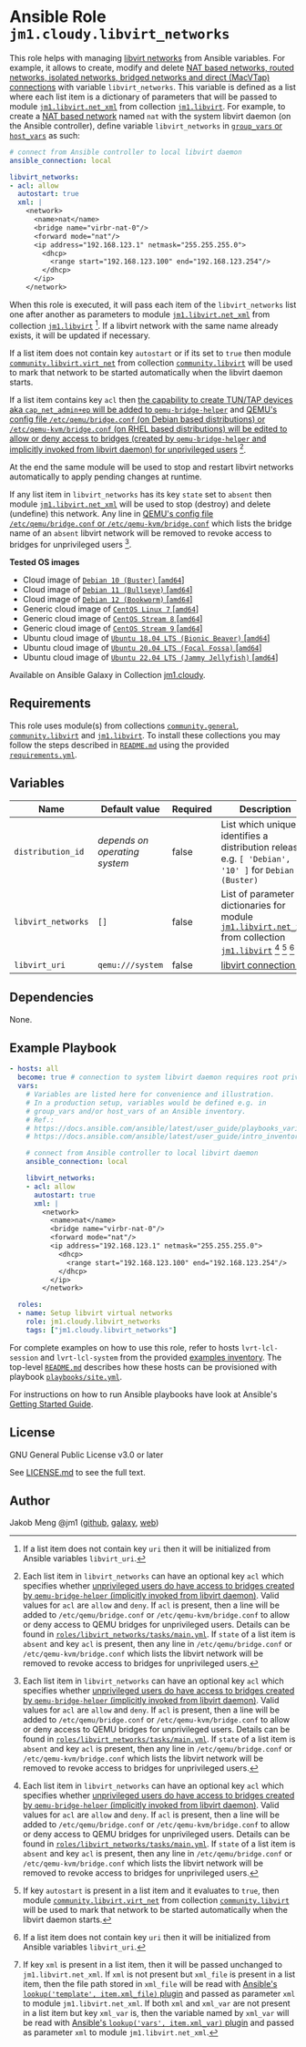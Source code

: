 # Ansible Role `jm1.cloudy.libvirt_networks`

This role helps with managing [libvirt networks][libvirt] from Ansible variables. For example, it allows to create,
modify and delete [NAT based networks, routed networks, isolated networks, bridged networks and direct (MacVTap)
connections][libvirt-format-network] with variable `libvirt_networks`. This variable is defined as a list where each
list item is a dictionary of parameters that will be passed to module [`jm1.libvirt.net_xml`][jm1-libvirt-net-xml] from
collection [`jm1.libvirt`][galaxy-jm1-libvirt]. For example, to create a [NAT based network][libvirt-format-network]
named `nat` with the system libvirt daemon (on the Ansible controller), define variable `libvirt_networks` in
[`group_vars` or `host_vars`][ansible-inventory] as such:

```yml
# connect from Ansible controller to local libvirt daemon
ansible_connection: local

libvirt_networks:
- acl: allow
  autostart: true
  xml: |
    <network>
      <name>nat</name>
      <bridge name="virbr-nat-0"/>
      <forward mode="nat"/>
      <ip address="192.168.123.1" netmask="255.255.255.0">
        <dhcp>
          <range start="192.168.123.100" end="192.168.123.254"/>
        </dhcp>
      </ip>
    </network>
```

When this role is executed, it will pass each item of the `libvirt_networks` list one after another as parameters to
module [`jm1.libvirt.net_xml`][jm1-libvirt-net-xml] from collection [`jm1.libvirt`][galaxy-jm1-libvirt]
[^libvirt-networks-parameter-uri]. If a libvirt network with the same name already exists, it will be updated if
necessary.

If a list item does not contain key `autostart` or if its set to `true` then module [`community.libvirt.virt_net`][
community-libvirt-virt-net] from collection [`community.libvirt`][galaxy-community-libvirt] will be used to mark that
network to be started automatically when the libvirt daemon starts.

If a list item contains key `acl` then [the capability to create TUN/TAP devices aka `cap_net_admin+ep` will be added to
`qemu-bridge-helper`][qemu-bridge-helper] and [QEMU's config file `/etc/qemu/bridge.conf` (on Debian based
distributions) or `/etc/qemu-kvm/bridge.conf` (on RHEL based distributions) will be edited to allow or deny access to
bridges (created by `qemu-bridge-helper` and implicitly invoked from libvirt daemon) for unprivileged users][qemu-acl]
[^libvirt-networks-parameter-acl].

[qemu-bridge-helper]: https://salsa.debian.org/libvirt-team/libvirt/-/blob/debian/latest/debian/libvirt-daemon.README.Debian#L45

At the end the same module will be used to stop and restart libvirt networks automatically to apply pending changes at
runtime.

If any list item in `libvirt_networks` has its key `state` set to `absent` then module [`jm1.libvirt.net_xml`][
jm1-libvirt-net-xml] will be used to stop (destroy) and delete (undefine) this network. Any line in [QEMU's config file
`/etc/qemu/bridge.conf` or `/etc/qemu-kvm/bridge.conf`][qemu-acl] which lists the bridge name of an `absent` libvirt
network will be removed to revoke access to bridges for unprivileged users [^libvirt-networks-parameter-acl].

[ansible-inventory]: https://docs.ansible.com/ansible/latest/user_guide/intro_inventory.html
[community-libvirt-virt-net]: https://docs.ansible.com/ansible/latest/collections/community/libvirt/virt_net_module.html
[galaxy-community-libvirt]: https://galaxy.ansible.com/community/libvirt
[galaxy-jm1-libvirt]: https://galaxy.ansible.com/jm1/libvirt
[jm1-libvirt-net-xml]: https://github.com/JM1/ansible-collection-jm1-libvirt/blob/master/plugins/modules/net_xml.py
[libvirt]: https://libvirt.org/
[libvirt-format-network]: https://libvirt.org/formatnetwork.html
[galaxy-community-libvirt]: https://galaxy.ansible.com/community/libvirt
[galaxy-jm1-libvirt]: https://galaxy.ansible.com/jm1/libvirt

**Tested OS images**
- Cloud image of [`Debian 10 (Buster)` \[`amd64`\]](https://cdimage.debian.org/cdimage/openstack/current/)
- Cloud image of [`Debian 11 (Bullseye)` \[`amd64`\]](https://cdimage.debian.org/images/cloud/bullseye/latest/)
- Cloud image of [`Debian 12 (Bookworm)` \[`amd64`\]](https://cdimage.debian.org/images/cloud/bookworm/)
- Generic cloud image of [`CentOS Linux 7` \[`amd64`\]](https://cloud.centos.org/centos/7/images/)
- Generic cloud image of [`CentOS Stream 8` \[`amd64`\]](https://cloud.centos.org/centos/8-stream/x86_64/images/)
- Generic cloud image of [`CentOS Stream 9` \[`amd64`\]](https://cloud.centos.org/centos/9-stream/x86_64/images/)
- Ubuntu cloud image of [`Ubuntu 18.04 LTS (Bionic Beaver)` \[`amd64`\]](https://cloud-images.ubuntu.com/bionic/current/)
- Ubuntu cloud image of [`Ubuntu 20.04 LTS (Focal Fossa)` \[`amd64`\]](https://cloud-images.ubuntu.com/focal/)
- Ubuntu cloud image of [`Ubuntu 22.04 LTS (Jammy Jellyfish)` \[`amd64`\]](https://cloud-images.ubuntu.com/jammy/)

Available on Ansible Galaxy in Collection [jm1.cloudy](https://galaxy.ansible.com/jm1/cloudy).

## Requirements

This role uses module(s) from collections  [`community.general`][galaxy-community-general], [`community.libvirt`][
galaxy-community-libvirt] and [`jm1.libvirt`][galaxy-jm1-libvirt]. To install these collections you may follow the steps
described in [`README.md`][jm1-cloudy-readme] using the provided [`requirements.yml`][jm1-cloudy-requirements].

[galaxy-community-general]: https://galaxy.ansible.com/community/general
[jm1-cloudy-readme]: ../../README.md
[jm1-cloudy-requirements]: ../../requirements.yml

## Variables

| Name               | Default value                 | Required | Description |
| ------------------ | ----------------------------- | -------- | ----------- |
| `distribution_id`  | *depends on operating system* | false    | List which uniquely identifies a distribution release, e.g. `[ 'Debian', '10' ]` for `Debian 10 (Buster)` |
| `libvirt_networks` | `[]`                          | false    | List of parameter dictionaries for module [`jm1.libvirt.net_xml`][jm1-libvirt-net-xml] from collection [`jm1.libvirt`][galaxy-jm1-libvirt] [^libvirt-networks-parameter-acl] [^libvirt-networks-parameter-autostart] [^libvirt-networks-parameter-uri] [^libvirt-networks-parameter-xml] |
| `libvirt_uri`      | `qemu:///system`              | false    | [libvirt connection uri][libvirt-uri] |

[^libvirt-networks-parameter-acl]: Each list item in `libvirt_networks` can have an optional key `acl` which specifies
whether [unprivileged users do have access to bridges created by `qemu-bridge-helper` (implicitly invoked from libvirt
daemon)][qemu-acl]. Valid values for `acl` are `allow` and `deny`. If `acl` is present, then a line will be added to
`/etc/qemu/bridge.conf` or `/etc/qemu-kvm/bridge.conf` to allow or deny access to QEMU bridges for unprivileged users.
Details can be found in [`roles/libvirt_networks/tasks/main.yml`](tasks/main.yml). If `state` of a list item is `absent`
and key `acl` is present, then any line in `/etc/qemu/bridge.conf` or `/etc/qemu-kvm/bridge.conf` which lists the
libvirt network will be removed to revoke access to bridges for unprivileged users.

[^libvirt-networks-parameter-autostart]: If key `autostart` is present in a list item and it evaluates to `true`, then
module [`community.libvirt.virt_net`][community-libvirt-virt-net] from collection [`community.libvirt`][
galaxy-community-libvirt] will be used to mark that network to be started automatically when the libvirt daemon starts.

[^libvirt-networks-parameter-uri]: If a list item does not contain key `uri` then it will be initialized from Ansible
variables `libvirt_uri`.

[^libvirt-networks-parameter-xml]: If key `xml` is present in a list item, then it will be passed unchanged to
`jm1.libvirt.net_xml`. If `xml` is not present but `xml_file` is present in a list item, then the file path stored in
`xml_file` will be read with [Ansible's `lookup('template', item.xml_file)` plugin][template-lookup] and passed as
parameter `xml` to module `jm1.libvirt.net_xml`. If both `xml` and `xml_var` are not present in a list item but key
`xml_var` is, then the variable named by `xml_var` will be read with [Ansible's `lookup('vars', item.xml_var)` plugin][
vars-lookup] and passed as parameter `xml` to module `jm1.libvirt.net_xml`.

[qemu-acl]: https://wiki.qemu.org/Features/HelperNetworking
[libvirt-uri]: https://libvirt.org/uri.html
[template-lookup]: https://docs.ansible.com/ansible/latest/collections/ansible/builtin/template_lookup.html
[vars-lookup]: https://docs.ansible.com/ansible/latest/collections/ansible/builtin/vars_lookup.html

## Dependencies

None.

## Example Playbook

```yml
- hosts: all
  become: true # connection to system libvirt daemon requires root privileges
  vars:
    # Variables are listed here for convenience and illustration.
    # In a production setup, variables would be defined e.g. in
    # group_vars and/or host_vars of an Ansible inventory.
    # Ref.:
    # https://docs.ansible.com/ansible/latest/user_guide/playbooks_variables.html
    # https://docs.ansible.com/ansible/latest/user_guide/intro_inventory.html

    # connect from Ansible controller to local libvirt daemon
    ansible_connection: local

    libvirt_networks:
    - acl: allow
      autostart: true
      xml: |
        <network>
          <name>nat</name>
          <bridge name="virbr-nat-0"/>
          <forward mode="nat"/>
          <ip address="192.168.123.1" netmask="255.255.255.0">
            <dhcp>
              <range start="192.168.123.100" end="192.168.123.254"/>
            </dhcp>
          </ip>
        </network>

  roles:
  - name: Setup libvirt virtual networks
    role: jm1.cloudy.libvirt_networks
    tags: ["jm1.cloudy.libvirt_networks"]
```

For complete examples on how to use this role, refer to hosts `lvrt-lcl-session` and `lvrt-lcl-system` from the provided
[examples inventory][inventory-example]. The top-level [`README.md`][jm1-cloudy-readme] describes how these hosts can be
provisioned with playbook [`playbooks/site.yml`][playbook-site-yml].

[inventory-example]: ../../inventory/
[playbook-site-yml]: ../../playbooks/site.yml

For instructions on how to run Ansible playbooks have look at Ansible's
[Getting Started Guide](https://docs.ansible.com/ansible/latest/network/getting_started/first_playbook.html).

## License

GNU General Public License v3.0 or later

See [LICENSE.md](../../LICENSE.md) to see the full text.

## Author

Jakob Meng
@jm1 ([github](https://github.com/jm1), [galaxy](https://galaxy.ansible.com/jm1), [web](http://www.jakobmeng.de))
